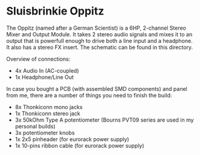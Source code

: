 # Sluisbrinkie Oppitz

The Oppitz (named after a German Scientist) is a 6HP, 2-channel Stereo Mixer and Output Module. It takes 2 stereo audio signals and mixes it to an output that is powerfull enough to drive both a line input and a headphone. It also has a stereo FX insert. The schematic can be found in this directory.

Overview of connections:

- 4x Audio In (AC-coupled)
- 1x Headphone/Line Out

In case you bought a PCB (with assembled SMD components) and panel from me, there are a number of things you need to finish the build:

- 8x Thonkiconn mono jacks
- 1x Thonkiconn stereo jack
- 3x 50kOhm Type A potentiometer (Bourns PVT09 series are used in my personal builds)
- 3x potentiometer knobs
- 1x 2x5 pinheader (for eurorack power supply)
- 1x 10-pins ribbon cable (for eurorack power supply)
